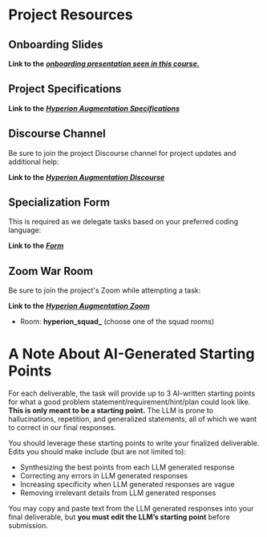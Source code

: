 # **Project Resources**

##   

## **Onboarding Slides**

**Link to the** [**_onboarding presentation seen in this course._**](https://docs.google.com/presentation/d/e/2PACX-1vQ0LR2Yr58IaDAZT87S57y7qDbipGCKuAORHJu0cxifUMHRsSKuwsydPcfgWaVPyNxRfZBTR2PDuPDV/pub?start=true&loop=false&delayms=10000)

##   

## **Project Specifications**

**Link to the** [**_Hyperion Augmentation Specifications_**](https://docs.google.com/document/d/1xZ-DSibge0W7DCTc-wuR9Ox20ydLAOE1CGKbdPpKGY0/edit?tab=t.0)

  

## **Discourse Channel**

Be sure to join the project Discourse channel for project updates and additional help:

**Link to the** [**_Hyperion Augmentation Discourse_**](https://community.outlier.ai/chat/c/hyperion-augmentations/222221)

  

## **Specialization Form**

This is required as we delegate tasks based on your preferred coding language:

**Link to the** [**_Form_**](https://docs.google.com/forms/d/e/1FAIpQLScw9YSWtrhqwZES203iVKtdB-fSXVYEuKbCUm1kLuijvmJi_Q/viewform?usp=dialog)

  

## ﻿**Zoom War Room**

Be sure to join the project's Zoom while attempting a task:

**Link to the** [**_Hyperion Augmentation Zoom_**](https://scale.zoom.us/j/8122320061?pwd=EBwGbMCVESoSZopUDA1v3TaEQ1Jnz1.1#success)[](https://scale.zoom.us/j/8122320061?pwd=EBwGbMCVESoSZopUDA1v3TaEQ1Jnz1.1#success)

- Room: **hyperion_squad_** (choose one of the squad rooms)

# **A Note About AI-Generated Starting Points**

  

For each deliverable, the task will provide up to 3 AI-written starting points for what a good problem statement/requirement/hint/plan could look like. **This is only meant to be a starting point.** The LLM is prone to hallucinations, repetition, and generalized statements, all of which we want to correct in our final responses.

  

You should leverage these starting points to write your finalized deliverable. Edits you should make include (but are not limited to):

  

- Synthesizing the best points from each LLM generated response
- Correcting any errors in LLM generated responses
- Increasing specificity when LLM generated responses are vague
- Removing irrelevant details from LLM generated responses

  

You may copy and paste text from the LLM generated responses into your final deliverable, but **you must edit the LLM’s starting point** before submission.